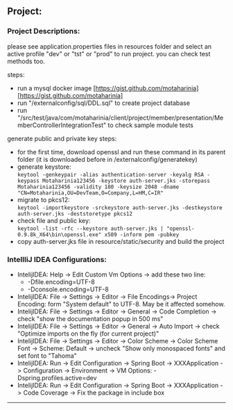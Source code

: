 ## Project:

### Project Descriptions:
please see application.properties files in resources folder and select an active profile "dev" or "tst" or "prod" to run project. you can check test methods too.

steps:
- run a mysql docker image [https://gist.github.com/motaharinia][https://gist.github.com/motaharinia]
- run "/externalconfig/sql/DDL.sql" to create project database
- run "/src/test/java/com/motaharinia/client/project/member/presentation/MemberControllerIntegrationTest" to check sample module tests

generate public and private key steps:
- for the first time, download openssl and run these command in its parent folder (it is downloaded before in /externalconfig/generatekey)
- generate keystore:  
  ```keytool -genkeypair -alias authentication-server -keyalg RSA -keypass Motaharinia123456 -keystore auth-server.jks -storepass Motaharinia123456 -validity 180 -keysize 2048 -dname "CN=Motaharinia,OU=DevTeam,O=Company,L=HM,C=IR"```
- migrate to pkcs12:  
  ```keytool -importkeystore -srckeystore auth-server.jks -destkeystore auth-server.jks -deststoretype pkcs12```
- check file and public key:  
  ```keytool -list -rfc --keystore auth-server.jks | "openssl-0.9.8k_X64\bin\openssl.exe" x509 -inform pem -pubkey```
- copy auth-server.jks file in resource/static/security and build the project

### IntellliJ IDEA Configurations:
- IntelijIDEA: Help -> Edit Custom Vm Options -> add these two line:
    - -Dfile.encoding=UTF-8
    - -Dconsole.encoding=UTF-8
- IntelijIDEA: File -> Settings -> Editor -> File Encodings-> Project Encoding: form "System default" to UTF-8. May be it affected somehow.
- IntelijIDEA: File -> Settings -> Editor -> General -> Code Completion -> check "show the documentation popup in 500 ms"
- IntelijIDEA: File -> Settings -> Editor -> General -> Auto Import -> check "Optimize imports on the fly (for current project)"
- IntelijIDEA: File -> Settings -> Editor -> Color Scheme -> Color Scheme Font -> Scheme: Default -> uncheck "Show only monospaced fonts" and set font to "Tahoma"
- IntelijIDEA: Run -> Edit Configuration -> Spring Boot -> XXXApplication -> Configuration -> Environment -> VM Options: -Dspring.profiles.active=dev
- IntelijIDEA: Run -> Edit Configuration -> Spring Boot -> XXXApplication -> Code Coverage -> Fix the package in include box

<hr/>


[https://gist.github.com/motaharinia]: https://gist.github.com/motaharinia